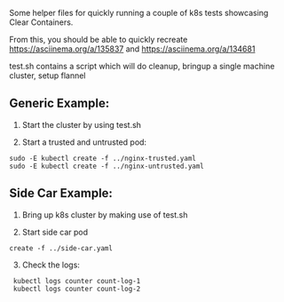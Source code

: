 Some helper files for quickly running a couple of k8s tests showcasing Clear Containers.

From this, you should be able to quickly recreate https://asciinema.org/a/135837 and https://asciinema.org/a/134681

test.sh contains a script which will do cleanup, bringup a single machine cluster, setup flannel

## Generic Example:

1. Start the cluster by using test.sh

2. Start a trusted and untrusted pod:

```
sudo -E kubectl create -f ../nginx-trusted.yaml
sudo -E kubectl create -f ../nginx-untrusted.yaml
```


## Side Car Example:

1. Bring up k8s cluster by making use of test.sh

2. Start side car pod

```
create -f ../side-car.yaml
```

3. Check the logs:

```
 kubectl logs counter count-log-1
 kubectl logs counter count-log-2
 ```
